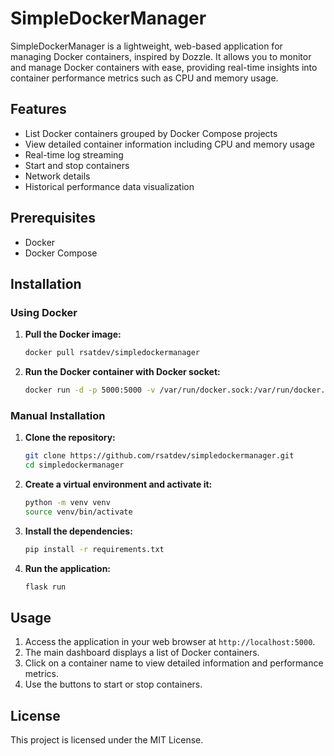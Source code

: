 # SimpleDockerManager

SimpleDockerManager is a lightweight, web-based application for managing Docker containers, inspired by Dozzle. It allows you to monitor and manage Docker containers with ease, providing real-time insights into container performance metrics such as CPU and memory usage.

## Features

- List Docker containers grouped by Docker Compose projects
- View detailed container information including CPU and memory usage
- Real-time log streaming
- Start and stop containers
- Network details
- Historical performance data visualization

## Prerequisites

- Docker
- Docker Compose

## Installation

### Using Docker

1. **Pull the Docker image:**
   ```sh
   docker pull rsatdev/simpledockermanager
   ```

2. **Run the Docker container with Docker socket:**
   ```sh
   docker run -d -p 5000:5000 -v /var/run/docker.sock:/var/run/docker.sock rsatdev/simpledockermanager
   ```

### Manual Installation

1. **Clone the repository:**
   ```sh
   git clone https://github.com/rsatdev/simpledockermanager.git
   cd simpledockermanager
   ```

2. **Create a virtual environment and activate it:**
   ```sh
   python -m venv venv
   source venv/bin/activate 
   ```

3. **Install the dependencies:**
   ```sh
   pip install -r requirements.txt
   ```

4. **Run the application:**
   ```sh
   flask run
   ```

## Usage

1. Access the application in your web browser at `http://localhost:5000`.
2. The main dashboard displays a list of Docker containers.
3. Click on a container name to view detailed information and performance metrics.
4. Use the buttons to start or stop containers.

## License

This project is licensed under the MIT License.